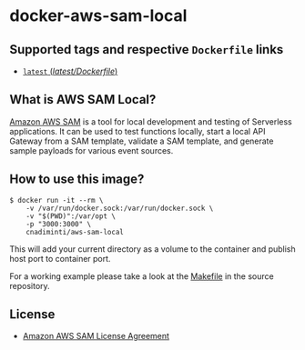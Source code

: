 
# docker-aws-sam-local

## Supported tags and respective `Dockerfile` links

- [`latest` (*latest/Dockerfile*)](./Dockerfile)

## What is AWS SAM Local?

[Amazon AWS SAM](https://github.com/awslabs/aws-sam-cli/) is a tool for local development and testing of Serverless applications. It can be used to test functions locally, start a local API Gateway from a SAM template, validate a SAM template, and generate sample payloads for various event sources.

## How to use this image?

```console
$ docker run -it --rm \
	-v /var/run/docker.sock:/var/run/docker.sock \
	-v "$(PWD)":/var/opt \
	-p "3000:3000" \
	cnadiminti/aws-sam-local
```

This will add your current directory as a volume to the container and publish host port to container port.

For a working example please take a look at the [Makefile](./Makefile) in the source repository.

## License

- [Amazon AWS SAM License Agreement](https://github.com/awslabs/aws-sam-cli/blob/master/LICENSE)
